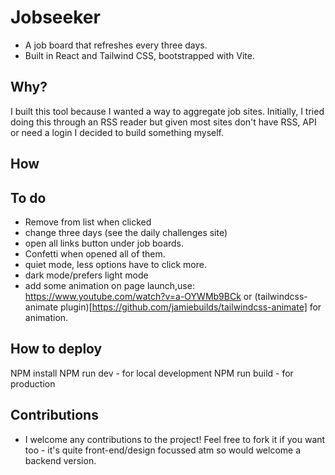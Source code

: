 # Jobseeker

- A job board that refreshes every three days.
- Built in React and Tailwind CSS, bootstrapped with Vite.

## Why?

I built this tool because I wanted a way to aggregate job sites. Initially, I tried doing this through an RSS reader but given most sites don't have RSS, API or need a login I decided to build something myself.

## How

## To do

- Remove from list when clicked
- change three days (see the daily challenges site)
- open all links button under job boards.
- Confetti when opened all of them.
- quiet mode, less options have to click more.
- dark mode/prefers light mode
- add some animation on page launch,use: https://www.youtube.com/watch?v=a-OYWMb9BCk or
  (tailwindcss-animate plugin)[https://github.com/jamiebuilds/tailwindcss-animate] for animation.

## How to deploy

NPM install
NPM run dev - for local development
NPM run build - for production

## Contributions

- I welcome any contributions to the project! Feel free to fork it if you want too - it's quite front-end/design focussed atm so would welcome a backend version.
